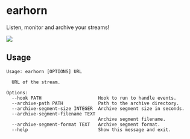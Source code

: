# earhorn

Listen, monitor and archive your streams!

[![](https://mermaid.ink/svg/eyJjb2RlIjoic3RhdGVEaWFncmFtLXYyXG4gICAgc3RhdGUgXCJTdGFydCBldmVudCBoYW5kbGVyXCIgYXMgc3RhcnRfaGFuZGxlclxuICAgIFsqXSAtLT4gc3RhcnRfaGFuZGxlclxuXG4gICAgc3RhdGUgXCJDaGVjayByZW1vdGUgc3RyZWFtXCIgYXMgY2hlY2tfc3RyZWFtXG4gICAgc3RhcnRfaGFuZGxlciAtLT4gY2hlY2tfc3RyZWFtXG5cbiAgICBzdGF0ZSBpZl9zdHJlYW1fb2sgPDxjaG9pY2U-PlxuICAgIHN0YXRlIHN0YXJ0IDw8Zm9yaz4-XG4gICAgY2hlY2tfc3RyZWFtIC0tPiBpZl9zdHJlYW1fb2s6IElzIHRoZSBzdHJlYW0gb2sgP1xuXG4gICAgaWZfc3RyZWFtX29rIC0tPiBzdGFydDogWWVzXG4gICAgc3RhdGUgXCJTdGFydCBsaXN0ZW5lclwiIGFzIHN0YXJ0X2xpc3RlbmVyXG4gICAgc3RhdGUgXCJTdGFydCByZWNvcmRlclwiIGFzIHN0YXJ0X3JlY29yZGVyXG4gICAgc3RhcnQgLS0-IHN0YXJ0X2xpc3RlbmVyXG4gICAgc3RhcnQgLS0-IHN0YXJ0X3JlY29yZGVyXG5cbiAgICBzdGF0ZSBcIlNlbmQgZXJyb3IgdG8gZXZlbnQgaGFuZGxlclwiIGFzIHNlbmRfZXJyb3JcbiAgICBzdGF0ZSBcIldhaXQgZm9yIDUgc2Vjb25kc1wiIGFzIHdhaXRfc3RyZWFtX29rXG4gICAgaWZfc3RyZWFtX29rIC0tPiBzZW5kX2Vycm9yOiBOb1xuICAgIHNlbmRfZXJyb3IgLS0-IHdhaXRfc3RyZWFtX29rXG4gICAgd2FpdF9zdHJlYW1fb2sgLS0-IGNoZWNrX3N0cmVhbVxuXG4gICAgc3RhdGUgXCJSdW4gKHVudGlsIGV4aXQgb3IgZXJyb3IgcmFpc2VkKVwiIGFzIHJ1bm5pbmdcbiAgICBzdGFydF9saXN0ZW5lciAtLT4gcnVubmluZ1xuICAgIHN0YXJ0X3JlY29yZGVyIC0tPiBydW5uaW5nXG5cbiAgICBydW5uaW5nIC0tPiBjaGVja19zdHJlYW06IEVycm9yIHJhaXNlZFxuXG4gICAgcnVubmluZyAtLT4gWypdIiwibWVybWFpZCI6eyJ0aGVtZSI6ImRlZmF1bHQifSwidXBkYXRlRWRpdG9yIjpmYWxzZSwiYXV0b1N5bmMiOnRydWUsInVwZGF0ZURpYWdyYW0iOmZhbHNlfQ)](https://mermaid.live/edit#eyJjb2RlIjoic3RhdGVEaWFncmFtLXYyXG4gICAgc3RhdGUgXCJTdGFydCBldmVudCBoYW5kbGVyXCIgYXMgc3RhcnRfaGFuZGxlclxuICAgIFsqXSAtLT4gc3RhcnRfaGFuZGxlclxuXG4gICAgc3RhdGUgXCJDaGVjayByZW1vdGUgc3RyZWFtXCIgYXMgY2hlY2tfc3RyZWFtXG4gICAgc3RhcnRfaGFuZGxlciAtLT4gY2hlY2tfc3RyZWFtXG5cbiAgICBzdGF0ZSBpZl9zdHJlYW1fb2sgPDxjaG9pY2U-PlxuICAgIHN0YXRlIHN0YXJ0IDw8Zm9yaz4-XG4gICAgY2hlY2tfc3RyZWFtIC0tPiBpZl9zdHJlYW1fb2s6IElzIHRoZSBzdHJlYW0gb2sgP1xuXG4gICAgaWZfc3RyZWFtX29rIC0tPiBzdGFydDogWWVzXG4gICAgc3RhdGUgXCJTdGFydCBsaXN0ZW5lclwiIGFzIHN0YXJ0X2xpc3RlbmVyXG4gICAgc3RhdGUgXCJTdGFydCByZWNvcmRlclwiIGFzIHN0YXJ0X3JlY29yZGVyXG4gICAgc3RhcnQgLS0-IHN0YXJ0X2xpc3RlbmVyXG4gICAgc3RhcnQgLS0-IHN0YXJ0X3JlY29yZGVyXG5cbiAgICBzdGF0ZSBcIlNlbmQgZXJyb3IgdG8gZXZlbnQgaGFuZGxlclwiIGFzIHNlbmRfZXJyb3JcbiAgICBzdGF0ZSBcIldhaXQgZm9yIDUgc2Vjb25kc1wiIGFzIHdhaXRfc3RyZWFtX29rXG4gICAgaWZfc3RyZWFtX29rIC0tPiBzZW5kX2Vycm9yOiBOb1xuICAgIHNlbmRfZXJyb3IgLS0-IHdhaXRfc3RyZWFtX29rXG4gICAgd2FpdF9zdHJlYW1fb2sgLS0-IGNoZWNrX3N0cmVhbVxuXG4gICAgc3RhdGUgXCJSdW4gKHVudGlsIGV4aXQgb3IgZXJyb3IgcmFpc2VkKVwiIGFzIHJ1bm5pbmdcbiAgICBzdGFydF9saXN0ZW5lciAtLT4gcnVubmluZ1xuICAgIHN0YXJ0X3JlY29yZGVyIC0tPiBydW5uaW5nXG5cbiAgICBydW5uaW5nIC0tPiBjaGVja19zdHJlYW06IEVycm9yIHJhaXNlZFxuXG4gICAgcnVubmluZyAtLT4gWypdIiwibWVybWFpZCI6IntcbiAgXCJ0aGVtZVwiOiBcImRlZmF1bHRcIlxufSIsInVwZGF0ZUVkaXRvciI6ZmFsc2UsImF1dG9TeW5jIjp0cnVlLCJ1cGRhdGVEaWFncmFtIjpmYWxzZX0)

## Usage

```
Usage: earhorn [OPTIONS] URL

  URL of the stream.

Options:
  --hook PATH                     Hook to run to handle events.
  --archive-path PATH             Path to the archive directory.
  --archive-segment-size INTEGER  Archive segment size in seconds.
  --archive-segment-filename TEXT
                                  Archive segment filename.
  --archive-segment-format TEXT   Archive segment format.
  --help                          Show this message and exit.

```
